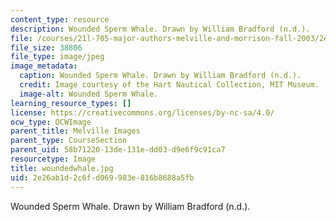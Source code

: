 ```yaml
---
content_type: resource
description: Wounded Sperm Whale. Drawn by William Bradford (n.d.).
file: /courses/21l-705-major-authors-melville-and-morrison-fall-2003/2e26ab1d2c6fd069983e816b8688a5fb_woundedwhale.jpg
file_size: 38806
file_type: image/jpeg
image_metadata:
  caption: Wounded Sperm Whale. Drawn by William Bradford (n.d.).
  credit: Image courtesy of the Hart Nautical Collection, MIT Museum.
  image-alt: Wounded Sperm Whale.
learning_resource_types: []
license: https://creativecommons.org/licenses/by-nc-sa/4.0/
ocw_type: OCWImage
parent_title: Melville Images
parent_type: CourseSection
parent_uid: 58b71220-13de-131e-dd03-d9e6f9c91ca7
resourcetype: Image
title: woundedwhale.jpg
uid: 2e26ab1d-2c6f-d069-983e-816b8688a5fb
---
```

Wounded Sperm Whale. Drawn by William Bradford (n.d.).